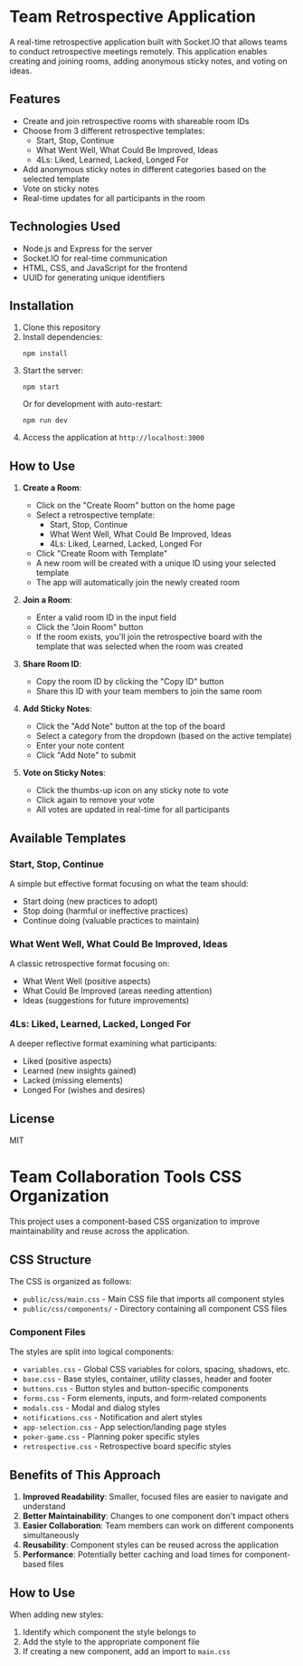 # Team Retrospective Application

A real-time retrospective application built with Socket.IO that allows teams to conduct retrospective meetings remotely. This application enables creating and joining rooms, adding anonymous sticky notes, and voting on ideas.

## Features

- Create and join retrospective rooms with shareable room IDs
- Choose from 3 different retrospective templates:
  - Start, Stop, Continue
  - What Went Well, What Could Be Improved, Ideas
  - 4Ls: Liked, Learned, Lacked, Longed For
- Add anonymous sticky notes in different categories based on the selected template
- Vote on sticky notes
- Real-time updates for all participants in the room

## Technologies Used

- Node.js and Express for the server
- Socket.IO for real-time communication
- HTML, CSS, and JavaScript for the frontend
- UUID for generating unique identifiers

## Installation

1. Clone this repository
2. Install dependencies:
   ```
   npm install
   ```
3. Start the server:
   ```
   npm start
   ```
   Or for development with auto-restart:
   ```
   npm run dev
   ```
4. Access the application at `http://localhost:3000`

## How to Use

1. **Create a Room**:
   - Click on the "Create Room" button on the home page
   - Select a retrospective template:
     - Start, Stop, Continue
     - What Went Well, What Could Be Improved, Ideas
     - 4Ls: Liked, Learned, Lacked, Longed For
   - Click "Create Room with Template"
   - A new room will be created with a unique ID using your selected template
   - The app will automatically join the newly created room

2. **Join a Room**:
   - Enter a valid room ID in the input field
   - Click the "Join Room" button
   - If the room exists, you'll join the retrospective board with the template that was selected when the room was created

3. **Share Room ID**:
   - Copy the room ID by clicking the "Copy ID" button
   - Share this ID with your team members to join the same room

4. **Add Sticky Notes**:
   - Click the "Add Note" button at the top of the board
   - Select a category from the dropdown (based on the active template)
   - Enter your note content
   - Click "Add Note" to submit

5. **Vote on Sticky Notes**:
   - Click the thumbs-up icon on any sticky note to vote
   - Click again to remove your vote
   - All votes are updated in real-time for all participants

## Available Templates

### Start, Stop, Continue
A simple but effective format focusing on what the team should:
- Start doing (new practices to adopt)
- Stop doing (harmful or ineffective practices)
- Continue doing (valuable practices to maintain)

### What Went Well, What Could Be Improved, Ideas
A classic retrospective format focusing on:
- What Went Well (positive aspects)
- What Could Be Improved (areas needing attention)
- Ideas (suggestions for future improvements)

### 4Ls: Liked, Learned, Lacked, Longed For
A deeper reflective format examining what participants:
- Liked (positive aspects)
- Learned (new insights gained)
- Lacked (missing elements)
- Longed For (wishes and desires)

## License

MIT 

# Team Collaboration Tools CSS Organization

This project uses a component-based CSS organization to improve maintainability and reuse across the application.

## CSS Structure

The CSS is organized as follows:

- `public/css/main.css` - Main CSS file that imports all component styles
- `public/css/components/` - Directory containing all component CSS files

### Component Files

The styles are split into logical components:

- `variables.css` - Global CSS variables for colors, spacing, shadows, etc.
- `base.css` - Base styles, container, utility classes, header and footer
- `buttons.css` - Button styles and button-specific components
- `forms.css` - Form elements, inputs, and form-related components
- `modals.css` - Modal and dialog styles
- `notifications.css` - Notification and alert styles
- `app-selection.css` - App selection/landing page styles
- `poker-game.css` - Planning poker specific styles
- `retrospective.css` - Retrospective board specific styles

## Benefits of This Approach

1. **Improved Readability**: Smaller, focused files are easier to navigate and understand
2. **Better Maintainability**: Changes to one component don't impact others
3. **Easier Collaboration**: Team members can work on different components simultaneously
4. **Reusability**: Component styles can be reused across the application
5. **Performance**: Potentially better caching and load times for component-based files

## How to Use

When adding new styles:

1. Identify which component the style belongs to
2. Add the style to the appropriate component file
3. If creating a new component, add an import to `main.css` 